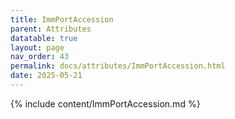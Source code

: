 ```yaml
---
title: ImmPortAccession
parent: Attributes
datatable: true
layout: page
nav_order: 43
permalink: docs/attributes/ImmPortAccession.html
date: 2025-05-21
---
```

{% include content/ImmPortAccession.md %}
